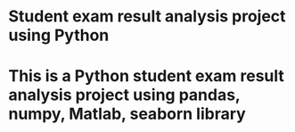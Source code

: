 # Student exam result analysis project using Python
# This is a Python student exam result analysis project using pandas, numpy, Matlab, seaborn library
